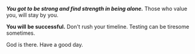 
***You got to be strong and find strength in being alone.*** Those who value you, will stay by you.

**You will be successful.** Don't rush your timeline. Testing can be tiresome sometimes.


God is there. Have a good day.